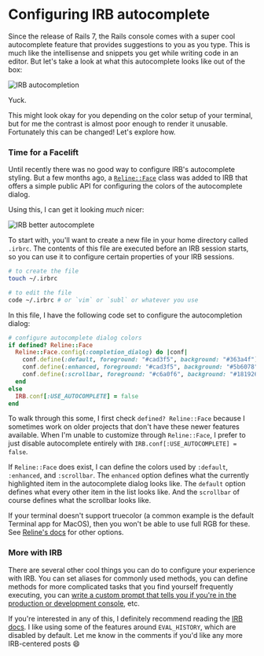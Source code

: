 # Configuring IRB autocomplete

Since the release of Rails 7, the Rails console comes with a super cool autocomplete feature that provides suggestions to you as you type. This is much like the intellisense and snippets you get while writing code in an editor. But let's take a look at what this autocomplete looks like out of the box:

![IRB autocompletion](https://dev-to-uploads.s3.amazonaws.com/uploads/articles/ebvtdtf0gxvzfrr8giuj.png)

Yuck.

This might look okay for you depending on the color setup of your terminal, but for me the contrast is almost poor enough to render it unusable. Fortunately this can be changed! Let's explore how.

### Time for a Facelift

Until recently there was no good way to configure IRB's autocomplete styling. But a few months ago, a [`Reline::Face`](https://github.com/ruby/reline/pull/552) class was added to IRB that offers a simple public API for configuring the colors of the autocomplete dialog.

Using this, I can get it looking *much* nicer:

![IRB better autocomplete](https://dev-to-uploads.s3.amazonaws.com/uploads/articles/oe210sre8gk7awcyb31g.png)

To start with, you'll want to create a new file in your home directory called `.irbrc`. The contents of this file are executed before an IRB session starts, so you can use it to configure certain properties of your IRB sessions.

```sh
# to create the file
touch ~/.irbrc

# to edit the file
code ~/.irbrc # or `vim` or `subl` or whatever you use
```

In this file, I have the following code set to configure the autocompletion dialog:

```ruby
# configure autocomplete dialog colors
if defined? Reline::Face
  Reline::Face.config(:completion_dialog) do |conf|
    conf.define(:default, foreground: "#cad3f5", background: "#363a4f")
    conf.define(:enhanced, foreground: "#cad3f5", background: "#5b6078")
    conf.define(:scrollbar, foreground: "#c6a0f6", background: "#181926")
  end
else
  IRB.conf[:USE_AUTOCOMPLETE] = false
end
```

To walk through this some, I first check `defined? Reline::Face` because I sometimes work on older projects that don't have these newer features available. When I'm unable to customize through `Reline::Face`, I prefer to just disable autocomplete entirely with `IRB.conf[:USE_AUTOCOMPLETE] = false`.

If `Reline::Face` does exist, I can define the colors used by `:default`, `:enhanced`, and `:scrollbar`. The `enhanced` option defines what the currently highlighted item in the autocomplete dialog looks like. The `default` option defines what every other item in the list looks like. And the `scrollbar` of course defines what the scrollbar looks like.

If your terminal doesn't support truecolor (a common example is the default Terminal app for MacOS), then you won't be able to use full RGB for these. See [Reline's docs](https://github.com/ruby/reline/blob/master/doc/reline/face.md) for other options.

### More with IRB

There are several other cool things you can do to configure your experience with IRB. You can set aliases for commonly used methods, you can define methods for more complicated tasks that you find yourself frequently executing, you can [write a custom prompt that tells you if you're in the production or development console](https://twitter.com/_swanson/status/1346851840944730112), etc.

If you're interested in any of this, I definitely recommend reading the [IRB docs](https://docs.ruby-lang.org/en/3.2/IRB.html). I like using some of the features around `EVAL_HISTORY`, which are disabled by default. Let me know in the comments if you'd like any more IRB-centered posts :smile:
